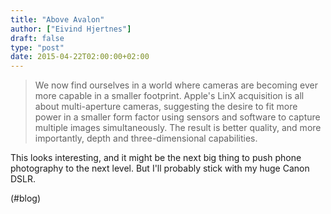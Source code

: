 ```yaml
---
title: "Above Avalon"
author: ["Eivind Hjertnes"]
draft: false
type: "post"
date: 2015-04-22T02:00:00+02:00
---
```


> We now find ourselves in a world where cameras are becoming ever more
> capable in a smaller footprint. Apple's LinX acquisition is all about
> multi-aperture cameras, suggesting the desire to fit more power in a
> smaller form factor using sensors and software to capture multiple
> images simultaneously. The result is better quality, and more
> importantly, depth and three-dimensional capabilities.

This looks interesting, and it might be the next big thing to push phone
photography to the next level. But I'll probably stick with my huge
Canon DSLR.

(#blog)
